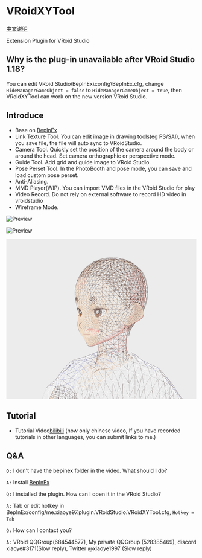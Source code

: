 # VRoidXYTool

[中文说明](README.md)

Extension Plugin for VRoid Studio

## Why is the plug-in unavailable after VRoid Studio 1.18?
You can edit VRoid Studio\BepInEx\config\BepInEx.cfg, change `HideManagerGameObject = false` to `HideManagerGameObject = true`, then VRoidXYTool can work on the new version VRoid Studio.

## Introduce

- Base on [BeplnEx][1]
- Link Texture Tool. You can edit image in drawing tools(eg PS/SAI), when you save file, the file will auto sync to VRoidStudio.
- Camera Tool. Quickly set the position of the camera around the body or around the head. Set camera orthographic or perspective mode.
- Guide Tool. Add grid and guide image to VRoid Studio.
- Pose Perset Tool. In the PhotoBooth and pose mode, you can save and load custom pose perset.
- Anti-Aliasing.
- MMD Player(WIP). You can import VMD  files in the VRoid Studio for play
- Video Record. Do not rely on external software to record HD video in vroidstudio
- Wireframe Mode.

![Preview](LinkTexturePreview.gif)

![Preview](MMDPreview.gif)

![Preview](WireframePreview.png)

## Tutorial

- Tutorial Video[bilibili][2] (now only chinese video, If you have recorded tutorials in other languages, you can submit links to me.)

## Q&A

`Q:` I don't have the bepinex folder in the video. What should I do?

`A:` Install [BeplnEx][1]

`Q:` I installed the plugin. How can I open it in the VRoid Studio?

`A:` Tab or edit hotkey in BepInEx/config/me.xiaoye97.plugin.VRoidStudio.VRoidXYTool.cfg, `Hotkey = Tab`

`Q:` How can I contact you?

`A:` VRoid QQGroup(684544577), My private QQGroup (528385469), discord xiaoye#3171(Slow reply), Twitter @xiaoye1997 (Slow reply)

[1]: https://github.com/BepInEx/BepInEx/releases
[2]: https://www.bilibili.com/video/BV1TP4y1V7Qn/
[3]: https://www.bilibili.com/video/BV1BL41137Tc/